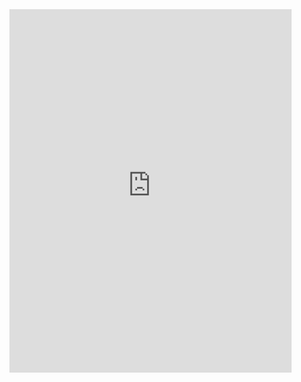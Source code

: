 <iframe src="http://notfound-static.fwebservices.be/404/index.html?&amp;key=72c9f8aae98d82a38d5c8f94ed825e0d" width="100%" height="650" frameborder="0"></iframe>